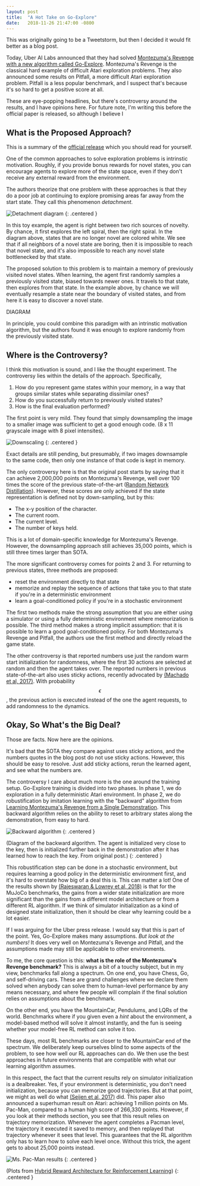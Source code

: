 ```yaml
---
layout: post
title:  "A Hot Take on Go-Explore"
date:   2018-11-26 21:47:00 -0800
---
```


This was originally going to be a Tweetstorm, but then I decided it would fit
better as a blog post.

Today, Uber AI Labs announced that they had solved
[Montezuma's Revenge with a new algorithm called Go-Explore](https://eng.uber.com/go-explore/).
Montezuma's Revenge is the classical hard example of difficult Atari exploration
problems. They also announced some results on Pitfall, a more difficult Atari
exploration problem. Pitfall is a less popular benchmark, and I suspect that's
because it's so hard to get a positive score at all.

These are eye-popping headlines, but there's controversy around the results,
and I have opinions here. For future note, I'm writing this before the official
paper is released, so although I believe I


What is the Proposed Approach?
-------------------------------------------------------------------------------

This is a summary of the [official release](https://eng.uber.com/go-explore/)
which you should read for yourself.

One of the common approaches to solve exploration problems is intrinstic
motivation. Roughly, if you provide bonus rewards for novel states, you can encourage
agents to explore more of the state space, even if they don't receive any external
reward from the environment.

The authors theorize that one problem with these approaches is that they do a
poor job at continuing to explore promising areas far away from the start state.
They call this phenomenon *detachment*.

![Detachment diagram](/public/go-explore/detachment.png)
{: .centered }

In this toy example, the agent is right between two rich sources of novelty.
By chance, it first explores the left spiral, then the right spiral. In the diagram
above, states that are no longer novel are colored white. We see that if all
neighbors of a novel state are boring, then it is impossible to reach that
novel state, and it's also impossible to reach any novel state bottlenecked by
that state.

The proposed solution to this problem is to maintain a memory of previously
visited novel states. When learning, the agent first randomly samples a previously
visited state, biased towards newer ones. It travels to that state, then explores
from that state. In the example above, by chance we will eventually resample a
state near the boundary of visited states, and from here it is easy to discover a
novel state.

DIAGRAM

In principle, you could combine this paradigm with an intrinstic motivation algorithm,
but the authors found it was enough to explore randomly from the previously visited
state.


Where is the Controversy?
-------------------------------------------------------------------------------

I think this motivation is sound, and I like the thought experiment. The controversy
lies within the details of the approach. Specifically,

1. How do you represent game states within your memory, in a way that groups similar
states while separating dissimilar ones?
2. How do you successfully return to previously visited states?
3. How is the final evaluation performed?

The first point is very mild. They found that simply downsampling the image to a smaller
image was sufficient to get a good enough code. (8 x 11 grayscale image with 8 pixel intensites).

![Downscaling](/public/go-explore/downscale.gif)
{: .centered }

Exact details are still pending, but presumably, if two images downsample to the same code,
then only one instance of that code is kept in memory.

The only controversy here is that the original post starts by saying that it can achieve
2,000,000 points on Montezuma's Revenge, well over 100 times the score of the previous
state-of-the-art ([Random Network Distillation](https://blog.openai.com/reinforcement-learning-with-prediction-based-rewards/)).
However, these scores are only achieved if the state representation is defined not by
down-sampling, but by this:

* The x-y position of the character.
* The current room.
* The current level.
* The number of keys held.

This is a lot of domain-specific knowledge for Montezuma's Revenge. However, the downsampling
approach still achieves 35,000 points, which is still three times larger than SOTA.

The more significant controversy comes for points 2 and 3. For returning to previous states,
three methods are proposed:

* reset the environment directly to that state
* memorize and replay the sequence of actions that take you to that state if you're in a deterministic environment
* learn a goal-conditioned policy if you're in a stochastic environment

The first two methods make the strong assumption that you are either using a simulator or using
a fully deterministic environment where memorization is possible. The third method makes a strong
implicit assumption: that it is possible to learn a good goal-conditioned policy.
For both Montezuma's Revenge and Pitfall, the authors use the first method and directly reload the game state.

The other controversy is that reported numbers use just the random warm start initialization for
randomness, where the first 30 actions are selected at random and then the agent takes over.
The reported numbers in previous state-of-the-art also uses sticky actions, recently
advocated by [(Machado et al, 2017)](https://arxiv.org/abs/1709.06009). With probability $$\epsilon$$,
the previous action is executed instead of the one the agent requests, to add randomness to
the dynamics.


Okay, So What's the Big Deal?
---------------------------------------------------------------------------------------

Those are facts. Now here are the opinions.

It's bad that the SOTA they compare against uses sticky actions, and the numbers quotes in the
blog post do not use sticky actions. However, this should be easy to resolve. Just add
sticky actions, rerun the learned agent, and see what the numbers are.

The controversy I care about much more is the one around the training setup. Go-Explore training is
divided into two phases. In phase 1, we do exploration in a fully deterministic Atari environment.
In phase 2, we do robustification by imitation learning with
the "backward" algorithm from [Learning Montezuma's Revenge from a Single Demonstration](https://blog.openai.com/learning-montezumas-revenge-from-a-single-demonstration/).
This backward algorithm relies on the ability to reset to arbitrary states along the demonstration,
from easy to hard.

![Backward algorithm](/public/go-explore/backward.png)
{: .centered }

(Diagram of the backward algorithm. The agent is initialized very close to the key, then is initialized
further back in the demonstration after it has learned how to reach the key. From original post.)
{: .centered }

This robustification step can be done in a stochastic environment, but requires learning a good policy
in the deterministic environment first, and it's hard to overstate how big of a deal this is.
This can matter a lot! One of the results shown by [(Rajeswaran & Lowrey et al, 2018)](https://arxiv.org/pdf/1703.02660.pdf)
is that for the MuJoCo benchmarks, the gains from a wider state initialization are more significant
than the gains from a different model architecture or from a different RL algorithm. If we think of
simulator initialization as a kind of designed state initialization, then it should be clear why
learning could be a lot easier.

If I was arguing for the Uber press release. I would say that this is part of the point. Yes,
Go-Explore makes many assumptions. *But look at the numbers!* It does very well on Montezuma's Revenge
and Pitfall, and the assumptions made may still be applicable to other environments.

To me, the core question is this: **what is the role of the Montezuma's Revenge benchmark?** This is
always a bit of a touchy subject, but in my view, benchmarks fall along a spectrum. On one end, you have
Chess, Go, and self-driving cars. These are grand challenges where we declare them solved when anybody
can solve them to human-level performance by any means necessary, and where few people will complain
if the final solution relies on assumptions about the benchmark.

On the other end, you have the MountainCar, Pendulums, and LQRs of the world. Benchmarks where if
you given even a *hint* about the environment, a model-based method will solve it almost instantly,
and the fun is seeing whether your model-free RL method can solve it too.

These days, most RL benchmarks are closer to the MountainCar end of the spectrum. We deliberately
keep ourselves blind to some aspects of the problem, to see how well our RL approaches can do. We then
use the best approaches in future environments that are compatible with what our learning
algorithm assumes.

In this respect, the fact that the current results rely on simulator initialization is a dealbreaker.
Yes, if your environment is deterministic, you don't need initialization, because you can memorize
good trajectories. But at that point, we might as well do what [(Seijen et al, 2017)](https://blogs.microsoft.com/ai/divide-conquer-microsoft-researchers-used-ai-master-ms-pac-man/)
did. This paper also announced a superhuman result on Atari: achieving 1 million points on Ms. Pac-Man,
compared to a human high score of 266,330 points. However, if you look at their methods section, you see
that this result relies on trajectory memorization. Whenever the agent completes a Pacman level, the
trajectory it executed it saved to memory, and then replayed that trajectory whenever it sees that level.
This guarantees that the RL algorithm only has to learn how to solve each level once. Without this trick,
the agent gets to about 25,000 points instead.

![Ms. Pac-Man results](/public/go-explore/mspacman.png)
{: .centered }

(Plots from [Hybrid Reward Architecture for Reinforcement Learning](https://blogs.microsoft.com/ai/divide-conquer-microsoft-researchers-used-ai-master-ms-pac-man/))
{: .centered }


